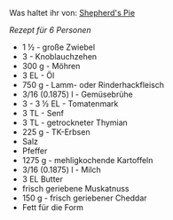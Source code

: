 Was haltet ihr von: [Shepherd's Pie](https://www.kuechengoetter.de/rezepte/shepherd-s-pie-67720)

*Rezept für 6 Personen*

- 1 ½ - große Zwiebel
- 3 - Knoblauchzehen
- 300 g - Möhren
- 3 EL - Öl
- 750 g - Lamm- oder Rinderhackfleisch
- 3/16 (0.1875) l - Gemüsebrühe
- 3 - 3 ½ EL - Tomatenmark
- 3 TL - Senf
- 3 TL - getrockneter Thymian
- 225 g - TK-Erbsen
- Salz
- Pfeffer
- 1275 g - mehligkochende Kartoffeln
- 3/16 (0.1875) l -  Milch
- 3 EL  Butter
- frisch geriebene Muskatnuss
- 150 g - frisch geriebener Cheddar
- Fett für die Form
